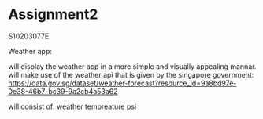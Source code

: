 # Assignment2
S10203077E

Weather app:

will display the weather app in a more simple and visually appealing mannar.
will make use of the weather api that is given by the singapore government:
  https://data.gov.sg/dataset/weather-forecast?resource_id=9a8bd97e-0e38-46b7-bc39-9a2cb4a53a62

will consist of:
weather
tempreature
psi
